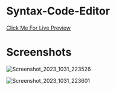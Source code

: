 # Syntax-Code-Editor 

[Click Me For Live Preview](https://syntaxcoder13.github.io/Syntax-Code-Editor/)


# Screenshots

![Screenshot_2023_1031_223526](https://github.com/syntaxcoder13/Syntax-Code-Editor/assets/135729987/597ecccd-e1ec-40ed-8551-70a166306dae)




![Screenshot_2023_1031_223601](https://github.com/syntaxcoder13/Syntax-Code-Editor/assets/135729987/d6d74eba-51f5-4643-9614-a318e6622e0e)
